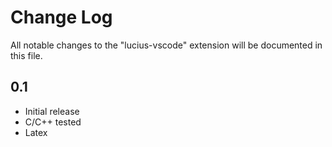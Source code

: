 # Change Log

All notable changes to the "lucius-vscode" extension will be documented in this file.

## 0.1

- Initial release
- C/C++ tested
- Latex
